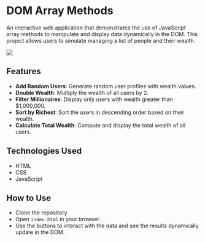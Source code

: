 # DOM Array Methods

An interactive web application that demonstrates the use of JavaScript array methods to manipulate and display data dynamically in the DOM. This project allows users to simulate managing a list of people and their wealth.

<img src="./img/screenshot.png">

## Features

- **Add Random Users**: Generate random user profiles with wealth values.
- **Double Wealth**: Multiply the wealth of all users by 2.
- **Filter Millionaires**: Display only users with wealth greater than $1,000,000.
- **Sort by Richest**: Sort the users in descending order based on their wealth.
- **Calculate Total Wealth**: Compute and display the total wealth of all users.

## Technologies Used

- HTML
- CSS
- JavaScript

## How to Use

- Clone the repository.
- Open `index.html` in your browser.
- Use the buttons to interact with the data and see the results dynamically update in the DOM.
